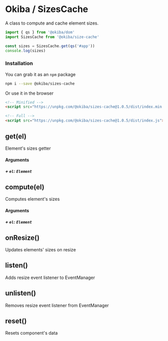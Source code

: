 

# Okiba / SizesCache
A class to compute and cache element sizes.




```javascript
import { qs } from '@okiba/dom'
import SizesCache from '@okiba/size-cache'

const sizes = SizesCache.get(qs('#app'))
console.log(sizes)
```



### Installation

You can grab it as an `npm` package 
```bash
npm i --save @okiba/sizes-cache
```

Or use it in the browser
```html
<!-- Minified -->
<script src="https://unpkg.com/@okiba/sizes-cache@1.0.5/dist/index.min.js"></script>

<!-- Full -->
<script src="https://unpkg.com/@okiba/sizes-cache@1.0.5/dist/index.js"></script>
```




## get(el)


Element's sizes getter







#### Arguments


##### + `el`: `Element`







## compute(el)


Computes element's sizes







#### Arguments


##### + `el`: `Element`







## onResize()


Updates elements' sizes on resize







## listen()


Adds resize event listener to EventManager







## unlisten()


Removes resize event listener from EventManager







## reset()


Resets component's data






